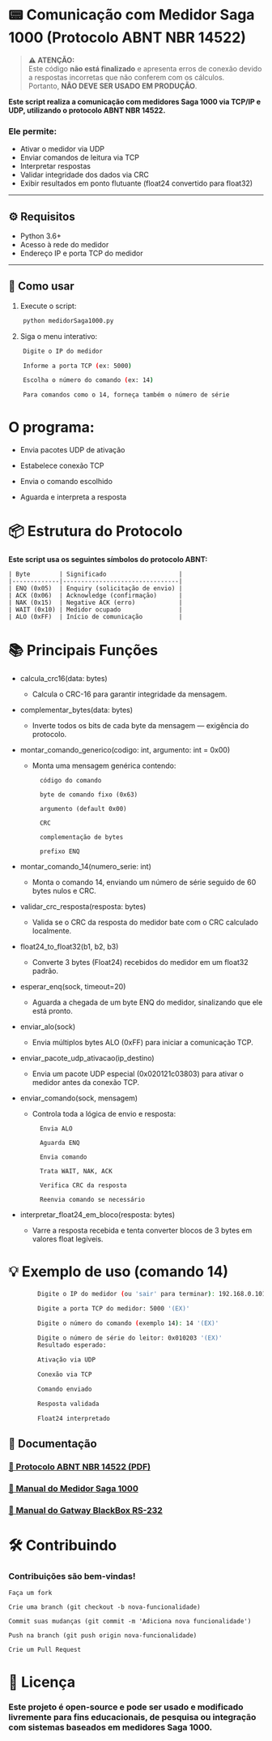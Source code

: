 # 📟 Comunicação com Medidor Saga 1000 (Protocolo ABNT NBR 14522)

> **⚠️ ATENÇÃO:**  
> Este código **não está finalizado** e apresenta erros de conexão devido a respostas incorretas que não conferem com os cálculos.  
> Portanto, **NÃO DEVE SER USADO EM PRODUÇÃO**.


**Este script realiza a comunicação com **medidores Saga 1000** via **TCP/IP e UDP**, utilizando o **protocolo ABNT NBR 14522**.**

### Ele permite:
- Ativar o medidor via UDP
- Enviar comandos de leitura via TCP
- Interpretar respostas
- Validar integridade dos dados via CRC
- Exibir resultados em ponto flutuante (float24 convertido para float32)

---

## ⚙️ Requisitos

- Python 3.6+
- Acesso à rede do medidor
- Endereço IP e porta TCP do medidor

---

## 🚀 Como usar

1. Execute o script:
```bash
    python medidorSaga1000.py
```

2. Siga o menu interativo:

```bash
    Digite o IP do medidor

    Informe a porta TCP (ex: 5000)

    Escolha o número do comando (ex: 14)

    Para comandos como o 14, forneça também o número de série
```

# O programa:

- Envia pacotes UDP de ativação

- Estabelece conexão TCP

- Envia o comando escolhido

- Aguarda e interpreta a resposta

# 📦 Estrutura do Protocolo
**Este script usa os seguintes símbolos do protocolo ABNT:**

```
| Byte        | Significado                    |
|-------------|--------------------------------|
| ENQ (0x05)  | Enquiry (solicitação de envio) |
| ACK (0x06)  | Acknowledge (confirmação)      |
| NAK (0x15)  | Negative ACK (erro)            |
| WAIT (0x10) | Medidor ocupado                |
| ALO (0xFF)  | Início de comunicação          |
```

# 📚 Principais Funções
- calcula_crc16(data: bytes)
    - Calcula o CRC-16 para garantir integridade da mensagem.

- complementar_bytes(data: bytes)
    - Inverte todos os bits de cada byte da mensagem — exigência do protocolo.

- montar_comando_generico(codigo: int, argumento: int = 0x00)
    - Monta uma mensagem genérica contendo:

            código do comando

            byte de comando fixo (0x63)

            argumento (default 0x00)

            CRC

            complementação de bytes

            prefixo ENQ

- montar_comando_14(numero_serie: int)
    - Monta o comando 14, enviando um número de série seguido de 60 bytes nulos e CRC.

- validar_crc_resposta(resposta: bytes)
    - Valida se o CRC da resposta do medidor bate com o CRC calculado localmente.

- float24_to_float32(b1, b2, b3)
    - Converte 3 bytes (Float24) recebidos do medidor em um float32 padrão.

- esperar_enq(sock, timeout=20)
    - Aguarda a chegada de um byte ENQ do medidor, sinalizando que ele está pronto.

- enviar_alo(sock)
    - Envia múltiplos bytes ALO (0xFF) para iniciar a comunicação TCP.

- enviar_pacote_udp_ativacao(ip_destino)
    - Envia um pacote UDP especial (0x020121c03803) para ativar o medidor antes da conexão TCP.

- enviar_comando(sock, mensagem)
    - Controla toda a lógica de envio e resposta:

            Envia ALO

            Aguarda ENQ

            Envia comando

            Trata WAIT, NAK, ACK

            Verifica CRC da resposta

            Reenvia comando se necessário

- interpretar_float24_em_bloco(resposta: bytes)
    - Varre a resposta recebida e tenta converter blocos de 3 bytes em valores float legíveis.

# 💡 Exemplo de uso (comando 14)
```bash
        Digite o IP do medidor (ou 'sair' para terminar): 192.168.0.101 '(EX)'

        Digite a porta TCP do medidor: 5000 '(EX)'

        Digite o número do comando (exemplo 14): 14 '(EX)'

        Digite o número de série do leitor: 0x010203 '(EX)'
        Resultado esperado:

        Ativação via UDP

        Conexão via TCP

        Comando enviado

        Resposta validada

        Float24 interpretado
```

## 📑 Documentação 
### [📄 Protocolo ABNT NBR 14522 (PDF)](docs/NormasAbntNbr14522.pdf)
### [📘 Manual do Medidor Saga 1000](docs/SAGA1000.pdf)
### [📘 Manual do Gatway BlackBox RS-232](docs/manualRS232.pdf)

# 🛠️ Contribuindo
### Contribuições são bem-vindas!

    Faça um fork

    Crie uma branch (git checkout -b nova-funcionalidade)

    Commit suas mudanças (git commit -m 'Adiciona nova funcionalidade')

    Push na branch (git push origin nova-funcionalidade)

    Crie um Pull Request

# 📄 Licença
### Este projeto é open-source e pode ser usado e modificado livremente para fins educacionais, de pesquisa ou integração com sistemas baseados em medidores Saga 1000.

